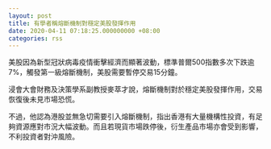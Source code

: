 ```yaml
---
layout: post
title: 有學者稱熔斷機制對穩定美股發揮作用
date: 2020-04-11 07:18:25.000000000 +08:00
categories: rss
---
```


美股因為新型冠狀病毒疫情衝擊經濟而顯著波動，標準普爾500指數多次下跌逾7%，觸發第一級熔斷機制，美股需要暫停交易15分鐘。

浸會大會財務及決策學系副教授麥萃才說，熔斷機制對於穩定美股發揮作用，交易恢復後未見市場恐慌。

不過，他認為港股並無急切需要引入熔斷機制，指出香港有大量機構性投資，有足夠資源應對市況大幅波動。而且若現貨市場跌停後，衍生產品市場亦會受到影響，不利投資者對沖風險。
